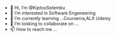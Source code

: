 - 👋 Hi, I’m @KiptooSelembu
- 👀 I’m interested in Software Engeneering 
- 🌱 I’m currently learning ...Courserra,ALX Udemy
- 💞️ I’m looking to collaborate on ...
- 📫 How to reach me ...

<!---
KiptooSelembu/KiptooSelembu is a ✨ special ✨ repository because its `README.md` (this file) appears on your GitHub profile.
You can click the Preview link to take a look at your changes.
--->
